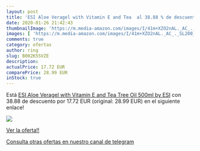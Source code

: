 ```yaml
---
layout: post
title: 'ESI Aloe Veragel with Vitamin E and Tea  al 38.88 % de descuento'
date: 2020-01-26 21:42:43
thumbnailImage: 'https://m.media-amazon.com/images/I/41m+XZO2nAL._AC_._SL200_.jpg'
images: [ 'https://m.media-amazon.com/images/I/41m+XZO2nAL._AC_._SL200_.jpg' ]
comments: true
category: ofertas
author: ring
slug: B002K5SVZE
description:
actualPrice: 17.72 EUR
comparePrice: 28.99 EUR
inStock: true
---
```


Está [ESI Aloe Veragel with Vitamin E and Tea Tree Oil 500ml by ESI](https://www.amazon.com/dp/B002K5SVZE/?tag=redken08-20) con 38.88 de descuento por 17.72 EUR (original: 28.99 EUR) en el siguiente enlace!

[![](https://m.media-amazon.com/images/I/41m+XZO2nAL._AC_._SL200_.jpg)](https://www.amazon.com/dp/B002K5SVZE/?tag=redken08-20)

[Ver la oferta!!](https://www.amazon.com/dp/B002K5SVZE/?tag=redken08-20)

[Consulta otras ofertas en nuestro canal de telegram](https://t.me/s/ofertas25)
